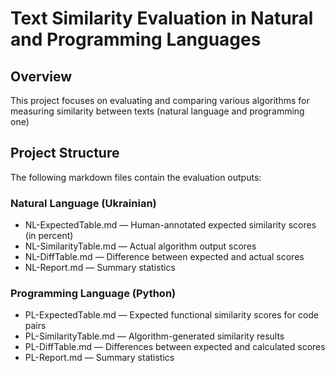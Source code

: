
# Text Similarity Evaluation in Natural and Programming Languages

## Overview

This project focuses on evaluating and comparing various algorithms for measuring similarity between texts (natural language and programming one)

## Project Structure

The following markdown files contain the evaluation outputs:

### Natural Language (Ukrainian)

- NL-ExpectedTable.md — Human-annotated expected similarity scores (in percent)
- NL-SimilarityTable.md — Actual algorithm output scores
- NL-DiffTable.md — Difference between expected and actual scores
- NL-Report.md — Summary statistics

### Programming Language (Python)

- PL-ExpectedTable.md — Expected functional similarity scores for code pairs
- PL-SimilarityTable.md — Algorithm-generated similarity results
- PL-DiffTable.md — Differences between expected and calculated scores
- PL-Report.md — Summary statistics
